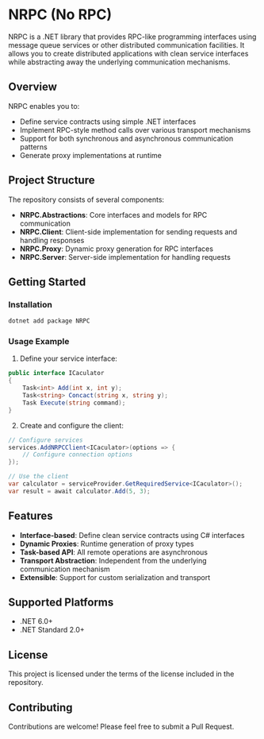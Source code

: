 # NRPC (No RPC)

NRPC is a .NET library that provides RPC-like programming interfaces using message queue services or other distributed communication facilities. It allows you to create distributed applications with clean service interfaces while abstracting away the underlying communication mechanisms.

## Overview

NRPC enables you to:
- Define service contracts using simple .NET interfaces
- Implement RPC-style method calls over various transport mechanisms
- Support for both synchronous and asynchronous communication patterns
- Generate proxy implementations at runtime

## Project Structure

The repository consists of several components:

- **NRPC.Abstractions**: Core interfaces and models for RPC communication
- **NRPC.Client**: Client-side implementation for sending requests and handling responses
- **NRPC.Proxy**: Dynamic proxy generation for RPC interfaces
- **NRPC.Server**: Server-side implementation for handling requests

## Getting Started

### Installation

```bash
dotnet add package NRPC
```

### Usage Example

1. Define your service interface:

```csharp
public interface ICaculator
{
    Task<int> Add(int x, int y);
    Task<string> Concact(string x, string y);
    Task Execute(string command);
}
```

2. Create and configure the client:

```csharp
// Configure services
services.AddNRPCClient<ICaculator>(options => {
    // Configure connection options
});

// Use the client
var calculator = serviceProvider.GetRequiredService<ICaculator>();
var result = await calculator.Add(5, 3);
```

## Features

- **Interface-based**: Define clean service contracts using C# interfaces
- **Dynamic Proxies**: Runtime generation of proxy types
- **Task-based API**: All remote operations are asynchronous
- **Transport Abstraction**: Independent from the underlying communication mechanism
- **Extensible**: Support for custom serialization and transport

## Supported Platforms

- .NET 6.0+
- .NET Standard 2.0+

## License

This project is licensed under the terms of the license included in the repository.

## Contributing

Contributions are welcome! Please feel free to submit a Pull Request.
